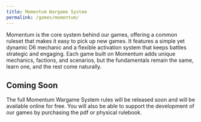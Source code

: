 ```yaml
---
title: Momentum Wargame System
permalink: /games/momentum/
---
```


Momentum is the core system behind our games, offering a common ruleset that makes it easy to pick up new games. It features a simple yet dynamic D6 mechanic and a flexible activation system that keeps battles strategic and engaging. Each game built on Momentum adds unique mechanics, factions, and scenarios, but the fundamentals remain the same, learn one, and the rest come naturally.

## Coming Soon

The full Momentum Wargame System rules will be released soon and will be available online for free. You will also be able to support the development of our games by purchasing the pdf or physical rulebook.